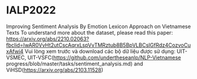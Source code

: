 # IALP2022
Improving Sentiment Analysis By Emotion Lexicon Approach on Vietnamese Texts
To understand more about the dataset, please read this paper: https://arxiv.org/abs/2210.02063?fbclid=IwAR0VvHt2utCscAqrxLspVvTMRztub8B5BpVLBCsIGfRdz4CozvoCuxAfwi4
Vui lòng xem trước và download các bộ dữ liệu được sử dụng: UIT-VSMEC, UIT-VSFC(https://github.com/undertheseanlp/NLP-Vietnamese progress/blob/master/tasks/sentiment_analysis.md) and ViHSD(https://arxiv.org/abs/2103.11528)
